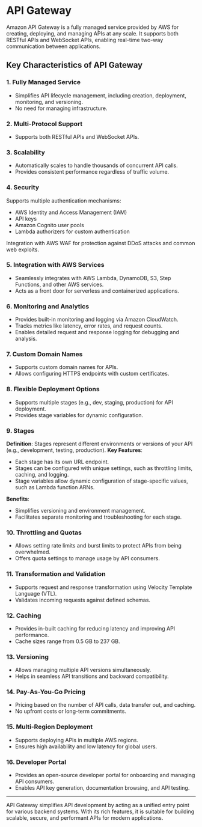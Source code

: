 # API Gateway

Amazon API Gateway is a fully managed service provided by AWS for creating, deploying, and managing APIs at any scale. It supports both RESTful APIs and WebSocket APIs, enabling real-time two-way communication between applications.

## Key Characteristics of API Gateway

### **1. Fully Managed Service**

- Simplifies API lifecycle management, including creation, deployment, monitoring, and versioning.
- No need for managing infrastructure.

### **2. Multi-Protocol Support**

- Supports both RESTful APIs and WebSocket APIs.

### **3. Scalability**

- Automatically scales to handle thousands of concurrent API calls.
- Provides consistent performance regardless of traffic volume.

### **4. Security**

Supports multiple authentication mechanisms:

  - AWS Identity and Access Management (IAM)
  - API keys
  - Amazon Cognito user pools
  - Lambda authorizers for custom authentication

Integration with AWS WAF for protection against DDoS attacks and common web exploits.

### **5. Integration with AWS Services**

- Seamlessly integrates with AWS Lambda, DynamoDB, S3, Step Functions, and other AWS services.
- Acts as a front door for serverless and containerized applications.

### **6. Monitoring and Analytics**

- Provides built-in monitoring and logging via Amazon CloudWatch.
- Tracks metrics like latency, error rates, and request counts.
- Enables detailed request and response logging for debugging and analysis.

### **7. Custom Domain Names**

- Supports custom domain names for APIs.
- Allows configuring HTTPS endpoints with custom certificates.

### **8. Flexible Deployment Options**

- Supports multiple stages (e.g., dev, staging, production) for API deployment.
- Provides stage variables for dynamic configuration.

### **9. Stages**

**Definition**: Stages represent different environments or versions of your API (e.g., development, testing, production).
**Key Features**:

  - Each stage has its own URL endpoint.
  - Stages can be configured with unique settings, such as throttling limits, caching, and logging.
  - Stage variables allow dynamic configuration of stage-specific values, such as Lambda function ARNs.

**Benefits**:
  - Simplifies versioning and environment management.
  - Facilitates separate monitoring and troubleshooting for each stage.

### **10. Throttling and Quotas**

- Allows setting rate limits and burst limits to protect APIs from being overwhelmed.
- Offers quota settings to manage usage by API consumers.

### **11. Transformation and Validation**

- Supports request and response transformation using Velocity Template Language (VTL).
- Validates incoming requests against defined schemas.

### **12. Caching**

- Provides in-built caching for reducing latency and improving API performance.
- Cache sizes range from 0.5 GB to 237 GB.

### **13. Versioning**

- Allows managing multiple API versions simultaneously.
- Helps in seamless API transitions and backward compatibility.

### **14. Pay-As-You-Go Pricing**

- Pricing based on the number of API calls, data transfer out, and caching.
- No upfront costs or long-term commitments.

### **15. Multi-Region Deployment**

- Supports deploying APIs in multiple AWS regions.
- Ensures high availability and low latency for global users.

### **16. Developer Portal**

- Provides an open-source developer portal for onboarding and managing API consumers.
- Enables API key generation, documentation browsing, and API testing.

---

API Gateway simplifies API development by acting as a unified entry point for various backend systems. With its rich features, it is suitable for building scalable, secure, and performant APIs for modern applications.
